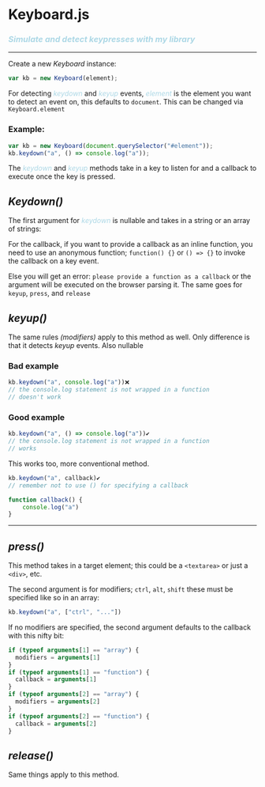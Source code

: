 # Keyboard.js

### <em style="color:lightblue">Simulate and detect keypresses with my library</em>

---

Create a new _Keyboard_ instance:

```js
var kb = new Keyboard(element);
```

For detecting <em style="color:lightblue">keydown</em> and <em style="color:lightblue">keyup</em> events, <em style="color:lightblue">element</em> is the element you want to detect an event on, this defaults to `document`. This can be changed via `Keyboard.element`

### Example:

```js
var kb = new Keyboard(document.querySelector("#element"));
kb.keydown("a", () => console.log("a"));
```

The <em style="color:lightblue">keydown</em> and <em style="color:lightblue">keyup</em> methods take in a key to listen for and a callback to execute once the key is pressed.

## <a id="keydown">_Keydown()_</a>

The first argument for <em style="color:lightblue">keydown</em> is nullable and takes in a string or an array of strings:

For the callback, if you want to provide a callback as an inline function, you need to use an anonymous function; `function() {}` or `() => {}` to invoke the callback on a key event.

Else you will get an error: `please provide a function as a callback` or the argument will be executed on the browser parsing it. The same goes for `keyup`, `press`, and `release`

## <a id="keyup">_keyup()_</a>

The same rules _(modifiers)_ apply to this method as well. Only difference is that it detects _keyup_ events.
Also nullable

### Bad example

```js
kb.keydown("a", console.log("a"))❌
// the console.log statement is not wrapped in a function
// doesn't work
```

### Good example

```js
kb.keydown("a", () => console.log("a"))✔️
// the console.log statement is not wrapped in a function
// works
```

This works too, more conventional method.

```js
kb.keydown("a", callback)✔️
// remember not to use () for specifying a callback

function callback() {
    console.log("a")
}
```

---

## <a id="press">_press()_</a>

This method takes in a target element; this could be a `<textarea>` or just a `<div>`, etc.

The second argument is for modifiers; `ctrl`, `alt`, `shift`
these must be specified like so in an array:

```js
kb.keydown("a", ["ctrl", "..."])
```

If no modifiers are specified, the second argument defaults to the callback with this nifty bit:

```js
if (typeof arguments[1] == "array") {
  modifiers = arguments[1]
}
if (typeof arguments[1] == "function") {
  callback = arguments[1]
}
if (typeof arguments[2] == "array") {
  modifiers = arguments[2]
}
if (typeof arguments[2] == "function") {
  callback = arguments[2]
}
```

## <a id="release">_release()_</a>

Same things apply to this method.